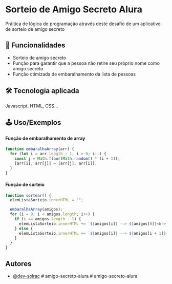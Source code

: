 # Sorteio de Amigo Secreto Alura

Práitica de lógica de programação através deste desafio de um aplicativo de sorteio de amigo secreto

## 🚀 Funcionalidades

- Sorteio de amigo secreto
- Função para garantir que a pessoa não retire seu próprio nome como amigo secreto
- Função otimizada de embaralhamento da lista de pessoas

## 🛠 Tecnologia aplicada

Javascript, HTML, CSS...

## 🕹 Uso/Exemplos

#### Função de embaralhamento de array

```javascript
function embaralhaArray(arr) {
  for (let i = arr.length - 1; i > 0; i--) {
    const j = Math.floor(Math.random() * (i + 1));
    [arr[i], arr[j]] = [arr[j], arr[i]];
  }
}
```

#### Função de sorteio

```javascript
function sortear() {
  elemListaSorteio.innerHTML = "";

  embaralhaArray(amigos);
  for (i = 0; i < amigos.length; i++) {
    if (i == amigos.length - 1) {
      elemListaSorteio.innerHTML += `${amigos[i]} --> ${amigos[0]}<br>`;
    } else {
      elemListaSorteio.innerHTML += `${amigos[i]} --> ${amigos[i + 1]}<br>`;
    }
  }
}
```

## Autores

- [@dev-solrac](https://www.github.com/dev-solrac)
#   a m i g o - s e c r e t o - a l u r a 
 
 #   a m i g o - s e c r e t o - a l u r a 
 
 
